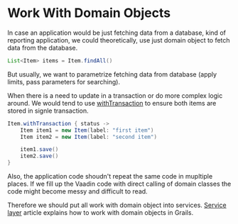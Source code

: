 # Work With Domain Objects

In case an application would be just fetching data from a database, kind of reporting application, we could theoretically, use just domain object to fetch data from the database.

``` java
List<Item> items = Item.findAll()
```

But usually, we want to parametrize fetching data from database (apply limits, pass parameters for searching).

When there is a need to update in a transaction or do more complex logic around. We would tend to use [withTransaction](http://grails.org/doc/latest/ref/Domain%20Classes/withTransaction.html) to ensure both items are stored in signle transaction.

``` java
Item.withTransaction { status ->
    Item item1 = new Item(label: "first item")
    Item item2 = new Item(label: "second item")

    item1.save()
    item2.save()
}
```


Also, the application code shoudn't repeat the same code in mupltiple places. If we fill up the Vaadin code with direct calling of domain classes the code might become messy and difficult to read.

Therefore we should put all work with domain object into services. [Service layer](http://grails.org/doc/latest/guide/services.html) article explains how to work with domain objects in Grails.


